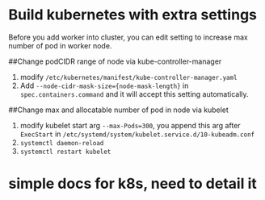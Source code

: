 # Build kubernetes with extra settings
Before you add worker into cluster, you can edit setting to increase max number of pod in worker node.

##Change podCIDR range of node via kube-controller-manager
1. modify `/etc/kubernetes/manifest/kube-controller-manager.yaml`
2. Add `--node-cidr-mask-size={node-mask-length}` in `spec.containers.command` and it will accept this setting automatically.

##Change max and allocatable number of pod in node via kubelet
1. modify kubelet start arg `--max-Pods=300`, you append this arg after `ExecStart` in `/etc/systemd/system/kubelet.service.d/10-kubeadm.conf`
2. `systemctl daemon-reload`
3. `systemctl restart kubelet`

# simple docs for k8s, need to detail it 
